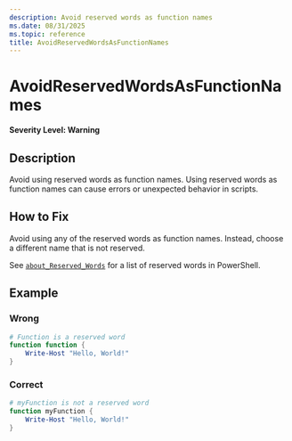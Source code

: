 ```yaml
---
description: Avoid reserved words as function names
ms.date: 08/31/2025
ms.topic: reference
title: AvoidReservedWordsAsFunctionNames
---
```

# AvoidReservedWordsAsFunctionNames

**Severity Level: Warning**

## Description

Avoid using reserved words as function names. Using reserved words as function
names can cause errors or unexpected behavior in scripts.

## How to Fix

Avoid using any of the reserved words as function names. Instead, choose a
different name that is not reserved.

See [`about_Reserved_Words`](https://learn.microsoft.com/en-gb/powershell/module/microsoft.powershell.core/about/about_reserved_words) for a list of reserved
words in PowerShell.

## Example

### Wrong

```powershell
# Function is a reserved word
function function {
    Write-Host "Hello, World!"
}
```

### Correct

```powershell
# myFunction is not a reserved word
function myFunction {
    Write-Host "Hello, World!"
}
```